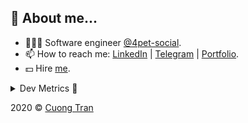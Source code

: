 ## 🦄 About me...

- 🧑🏻‍💻 Software engineer [@4pet-social](https://github.com/4pet-social).
- 📫 How to reach me: [LinkedIn](https://linkedin.com/in/103cuong) | [Telegram](https://t.me/cuong103) | [Portfolio](https://103cuong.github.io/).
- 💵 Hire [me](mailto:103cuong@gmail.com).

<details><summary>Dev Metrics 💅</summary>

<!--START_SECTION:waka-->
![Profile Views](http://img.shields.io/badge/Profile%20Views-50-blue)

![Lines of code](https://img.shields.io/badge/From%20Hello%20World%20I%27ve%20Written-15.9%20million%20lines%20of%20code-blue)

**🐱 My Github Data** 

> 🏆 2,504 Contributions in the Year 2020
 > 
> 📦 503.2 kB Used in Github's Storage 
 > 
> 💼 Opted to Hire
 > 
> 📜 158 Public Repositories
 > 
> 🔑 1 Private Repository 
 > 
**I'm a Night 🦉** 

```text
🌞 Morning    45 commits     ██░░░░░░░░░░░░░░░░░░░░░░░   10.32% 
🌆 Daytime    132 commits    ███████░░░░░░░░░░░░░░░░░░   30.28% 
🌃 Evening    156 commits    █████████░░░░░░░░░░░░░░░░   35.78% 
🌙 Night      103 commits    ██████░░░░░░░░░░░░░░░░░░░   23.62%

```
📅 **I'm Most Productive on Thursday** 

```text
Monday       52 commits     ███░░░░░░░░░░░░░░░░░░░░░░   11.93% 
Tuesday      66 commits     ███░░░░░░░░░░░░░░░░░░░░░░   15.14% 
Wednesday    40 commits     ██░░░░░░░░░░░░░░░░░░░░░░░   9.17% 
Thursday     103 commits    ██████░░░░░░░░░░░░░░░░░░░   23.62% 
Friday       59 commits     ███░░░░░░░░░░░░░░░░░░░░░░   13.53% 
Saturday     51 commits     ███░░░░░░░░░░░░░░░░░░░░░░   11.7% 
Sunday       65 commits     ███░░░░░░░░░░░░░░░░░░░░░░   14.91%

```


📊 **This Week I Spent My Time On** 

```text
⌚︎ Time Zone: Asia/Ho_Chi_Minh

💬 Programming Languages: 
TypeScript               25 hrs              ███████████████░░░░░░░░░░   61.63% 
YAML                     9 hrs 9 mins        █████░░░░░░░░░░░░░░░░░░░░   22.55% 
JSON                     1 hr 37 mins        █░░░░░░░░░░░░░░░░░░░░░░░░   4.02% 
JavaScript               1 hr 19 mins        ░░░░░░░░░░░░░░░░░░░░░░░░░   3.27% 
GraphQL                  1 hr 8 mins         ░░░░░░░░░░░░░░░░░░░░░░░░░   2.81%

🔥 Editors: 
WebStorm                 33 hrs 32 mins      ████████████████████░░░░░   82.66% 
VS Code                  6 hrs 47 mins       ████░░░░░░░░░░░░░░░░░░░░░   16.72% 
GoLand                   14 mins             ░░░░░░░░░░░░░░░░░░░░░░░░░   0.61%

```

**I Mostly Code in TypeScript** 

```text
TypeScript               45 repos            ███████████░░░░░░░░░░░░░░   45.45% 
JavaScript               24 repos            ██████░░░░░░░░░░░░░░░░░░░   24.24% 
Go                       18 repos            ████░░░░░░░░░░░░░░░░░░░░░   18.18% 
Shell                    3 repos             ░░░░░░░░░░░░░░░░░░░░░░░░░   3.03% 
Dart                     2 repos             ░░░░░░░░░░░░░░░░░░░░░░░░░   2.02%

```



<!--END_SECTION:waka-->
</details>

2020 © [Cuong Tran](https://github.com/103cuong)
